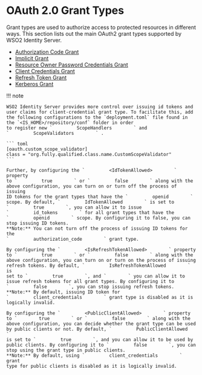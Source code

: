 # OAuth 2.0 Grant Types

Grant types are used to authorize access to protected resources in
different ways. This section lists out the main OAuth2 grant types
supported by WSO2 Identity Server.

-   [Authorization Code Grant](../../learn/authorization-code-grant)
-   [Implicit Grant](../../learn/implicit-grant)
-   [Resource Owner Password Credentials
    Grant](../../learn/resource-owner-password-credentials-grant)
-   [Client Credentials Grant](../../learn/client-credentials-grant)
-   [Refresh Token Grant](../../learn/refresh-token-grant)
-   [Kerberos Grant](../../learn/kerberos-grant)

!!! note
    
    WSO2 Identity Server provides more control over issuing id tokens and
    user claims for client-credential grant type. To facilitate this, add the following configurations to the `deployment.toml` file found in the `<IS_HOME>/repository/conf` folder in order 
    to register new `         ScopeHandlers        ` and
    `         ScopeValidators        ` .
    
    ``` toml
    [oauth.custom_scope_validator]
    class = "org.fully.qualified.class.name.CustomScopeValidator"
    ```
    
    Further, by configuring the `         <IdTokenAllowed>        ` property
    to `         true        ` or `         false        ` along with the
    above configuration, you can turn on or turn off the process of issuing
    ID tokens for the grant types that have the `         openid        `
    scope. By default, `         IdTokenAllowed        ` is set to
    `         true        `, you can allow it to issue
    `         id_tokens        ` for all grant types that have the
    `         openid        ` scope. By configuring it to false, you can
    stop issuing ID tokens.  
    **Note:** You can not turn off the process of issuing ID tokens for the
    `         authorization_code        ` grant type.
    
    By configuring the `         <IsRefreshTokenAllowed>        ` property
    to `         true        ` or `         false        ` along with the
    above configuration, you can turn on or turn on the process of issuing
    refresh tokens. By default, `         IsRefreshTokenAllowed        ` is
    set to `         true        `, and `        ` you can allow it to
    issue refresh tokens for all grant types. By configuring it to
    `         false        `, you can stop issuing refresh tokens.  
    **Note:** By default, issuing ID token for
    `         client_credentials        ` grant type is disabled as it is
    logically invalid.

    By configuring the `         <PublicClientAllowed>        ` property
    to `        true        ` or `         false        ` along with the
    above configuration, you can decide whether the grant type can be used
    by public clients or not. By default, `         PublicClientAllowed        ` 
    is set to `         true        `, and you can allow it to be used by
    public clients. By configuring it to `         false        `, you can
    stop using the grant type in public clients.   
    **Note:** By default, using `         client_credentials        ` grant 
    type for public clients is disabled as it is logically invalid.
